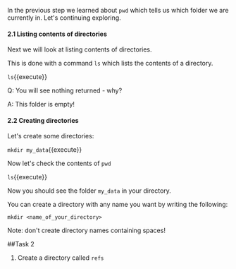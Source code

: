 In the previous step we learned about ``pwd`` which tells us
which folder we are currently in. Let's continuing exploring.

#### 2.1 Listing contents of directories
Next we will look at listing contents of directories.

This is done with a command `ls` which lists the contents of a directory.

``ls``{{execute}}

Q: You will see nothing returned - why?

A: This folder is empty!

#### 2.2 Creating directories
Let's create some directories:

``mkdir my_data``{{execute}}

Now let's check the contents of ``pwd``

``ls``{{execute}}

Now you should see the folder ``my_data`` in your directory.

You can create a directory with any name you want by writing the following:

``mkdir <name_of_your_directory>``

Note: don't create directory names containing spaces!

##Task 2

1. Create a directory called `refs`